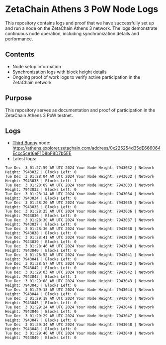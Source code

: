 # ZetaChain Athens 3 PoW Node Logs
This repository contains logs and proof that we have successfully set up and run a node on the ZetaChain Athens 3 network. The logs demonstrate continuous node operation, including synchronization details and performance.

## Contents
- Node setup information
- Synchronization logs with block height details
- Ongoing proof of work logs to verify active participation in the ZetaChain network

## Purpose
This repository serves as documentation and proof of participation in the ZetaChain Athens 3 PoW testnet.

## Logs

- [Third Bunny](https://thirdbunny.xyz/) node: https://athens.explorer.zetachain.com/address/0x225254d35dE666064Eccc5ce16eF1D8bF8D7b5EE
- Latest logs:
```
Tue Dec  3 01:27:59 AM UTC 2024 Your Node Height: 7943032 | Network Height: 7943032 | Blocks Left: 0
Tue Dec  3 01:28:04 AM UTC 2024 Your Node Height: 7943032 | Network Height: 7943033 | Blocks Left: 1
Tue Dec  3 01:28:09 AM UTC 2024 Your Node Height: 7943033 | Network Height: 7943033 | Blocks Left: 0
Tue Dec  3 01:28:14 AM UTC 2024 Your Node Height: 7943034 | Network Height: 7943034 | Blocks Left: 0
Tue Dec  3 01:28:20 AM UTC 2024 Your Node Height: 7943035 | Network Height: 7943035 | Blocks Left: 0
Tue Dec  3 01:28:25 AM UTC 2024 Your Node Height: 7943036 | Network Height: 7943036 | Blocks Left: 0
Tue Dec  3 01:28:30 AM UTC 2024 Your Node Height: 7943037 | Network Height: 7943037 | Blocks Left: 0
Tue Dec  3 01:28:36 AM UTC 2024 Your Node Height: 7943038 | Network Height: 7943038 | Blocks Left: 0
Tue Dec  3 01:28:41 AM UTC 2024 Your Node Height: 7943039 | Network Height: 7943039 | Blocks Left: 0
Tue Dec  3 01:28:46 AM UTC 2024 Your Node Height: 7943040 | Network Height: 7943040 | Blocks Left: 0
Tue Dec  3 01:28:52 AM UTC 2024 Your Node Height: 7943041 | Network Height: 7943041 | Blocks Left: 0
Tue Dec  3 01:28:57 AM UTC 2024 Your Node Height: 7943042 | Network Height: 7943042 | Blocks Left: 0
Tue Dec  3 01:29:03 AM UTC 2024 Your Node Height: 7943042 | Network Height: 7943043 | Blocks Left: 1
Tue Dec  3 01:29:08 AM UTC 2024 Your Node Height: 7943043 | Network Height: 7943043 | Blocks Left: 0
Tue Dec  3 01:29:13 AM UTC 2024 Your Node Height: 7943044 | Network Height: 7943044 | Blocks Left: 0
Tue Dec  3 01:29:18 AM UTC 2024 Your Node Height: 7943045 | Network Height: 7943045 | Blocks Left: 0
Tue Dec  3 01:29:24 AM UTC 2024 Your Node Height: 7943046 | Network Height: 7943046 | Blocks Left: 0
Tue Dec  3 01:29:29 AM UTC 2024 Your Node Height: 7943047 | Network Height: 7943047 | Blocks Left: 0
Tue Dec  3 01:29:34 AM UTC 2024 Your Node Height: 7943048 | Network Height: 7943048 | Blocks Left: 0
Tue Dec  3 01:29:40 AM UTC 2024 Your Node Height: 7943049 | Network Height: 7943049 | Blocks Left: 0
```

